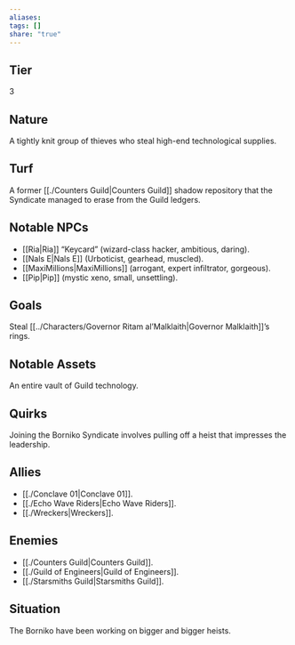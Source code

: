 ```yaml
---
aliases: 
tags: []
share: "true"
---
```

## Tier

3

## Nature

A tightly knit group of thieves who steal high-end technological supplies.

## Turf

A former [[./Counters Guild|Counters Guild]] shadow repository that the Syndicate managed to erase from the Guild ledgers.

## Notable NPCs

- [[Ria|Ria]] “Keycard” (wizard-class hacker, ambitious, daring).
- [[Nals E|Nals E]] (Urboticist, gearhead, muscled).
- [[MaxiMillions|MaxiMillions]] (arrogant, expert infiltrator, gorgeous).
- [[Pip|Pip]] (mystic xeno, small, unsettling).


## Goals

Steal [[../Characters/Governor Ritam al’Malklaith|Governor Malklaith]]’s rings.

## Notable Assets

An entire vault of Guild technology.

## Quirks

Joining the Borniko Syndicate involves pulling off a heist that impresses the leadership.

## Allies

- [[./Conclave 01|Conclave 01]].
- [[./Echo Wave Riders|Echo Wave Riders]].
- [[./Wreckers|Wreckers]].


## Enemies

- [[./Counters Guild|Counters Guild]].
- [[./Guild of Engineers|Guild of Engineers]].
- [[./Starsmiths Guild|Starsmiths Guild]].


## Situation

The Borniko have been working on bigger and bigger heists.
